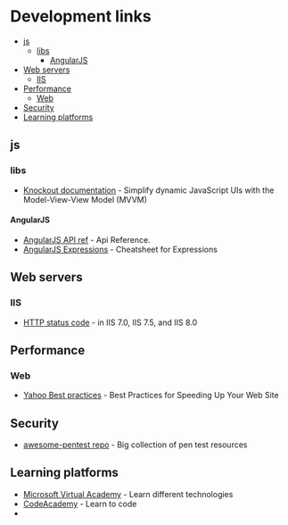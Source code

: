   # Development links

- [js](#js)
  - [libs](#libs)
    - [AngularJS](#angularjs)
- [Web servers](#webservers)
  - [IIS](#iis)
- [Performance](#performance)
  - [Web](#web)
- [Security](#security)
- [Learning platforms](#learning-platforms)

## js
### libs
* [Knockout documentation](http://knockoutjs.com/documentation/introduction.html) - Simplify dynamic JavaScript UIs with the Model-View-View Model (MVVM)

#### AngularJS

* [AngularJS API ref](https://docs.angularjs.org/api) - Api Reference. 
* [AngularJS Expressions](http://teropa.info/images/angular_expressions_cheatsheet.pdf) - Cheatsheet for Expressions

## Web servers
### IIS
* [HTTP status code](https://support.microsoft.com/en-us/kb/943891) -  in IIS 7.0, IIS 7.5, and IIS 8.0


## Performance
### Web
* [Yahoo Best practices](https://developer.yahoo.com/performance/rules.html) - Best Practices for Speeding Up Your Web Site

## Security
* [awesome-pentest repo](https://github.com/enaqx/awesome-pentest) - Big collection of pen test resources 

## Learning platforms
* [Microsoft Virtual Academy](http://www.microsoftvirtualacademy.com/) - Learn different technologies
* [CodeAcademy](https://www.codecademy.com/) - Learn to code
* 

